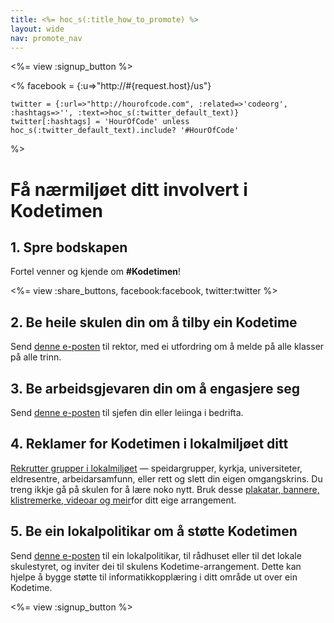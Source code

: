```yaml
---
title: <%= hoc_s(:title_how_to_promote) %>
layout: wide
nav: promote_nav
---
```

<%= view :signup_button %>

<%
    facebook = {:u=>"http://#{request.host}/us"}

    twitter = {:url=>"http://hourofcode.com", :related=>'codeorg', :hashtags=>'', :text=>hoc_s(:twitter_default_text)}
    twitter[:hashtags] = 'HourOfCode' unless hoc_s(:twitter_default_text).include? '#HourOfCode'
%>

# Få nærmiljøet ditt involvert i Kodetimen

## 1. Spre bodskapen

Fortel venner og kjende om **#Kodetimen**!

<%= view :share_buttons, facebook:facebook, twitter:twitter %>

## 2. Be heile skulen din om å tilby ein Kodetime

Send [denne e-posten](<%= resolve_url('/promote/resources#sample-emails') %>) til rektor, med ei utfordring om å melde på alle klasser på alle trinn.

## 3. Be arbeidsgjevaren din om å engasjere seg

Send [denne e-posten](<%= resolve_url('/promote/resources#sample-emails') %>) til sjefen din eller leiinga i bedrifta.

## 4. Reklamer for Kodetimen i lokalmiljøet ditt

[Rekrutter grupper i lokalmiljøet](<%= resolve_url('/promote/resources#sample-emails') %>) — speidargrupper, kyrkja, universiteter, eldresentre, arbeidarsamfunn, eller rett og slett din eigen omgangskrins. Du treng ikkje gå på skulen for å lære noko nytt. Bruk desse [plakatar, bannere, klistremerke, videoar og meir](<%= resolve_url('/promote/resources') %>)for ditt eige arrangement.

## 5. Be ein lokalpolitikar om å støtte Kodetimen

Send [denne e-posten](<%= resolve_url('/promote/resources#sample-emails') %>) til ein lokalpolitikar, til rådhuset eller til det lokale skulestyret, og inviter dei til skulens Kodetime-arrangement. Dette kan hjelpe å bygge støtte til informatikkopplæring i ditt område ut over ein Kodetime.

<%= view :signup_button %>